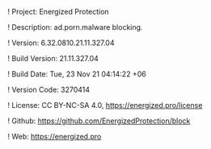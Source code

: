 ! Project: Energized Protection

! Description: ad.porn.malware blocking.

! Version: 6.32.0810.21.11.327.04

! Build Version: 21.11.327.04

! Build Date: Tue, 23 Nov 21 04:14:22 +06

! Version Code: 3270414

! License: CC BY-NC-SA 4.0, https://energized.pro/license

! Github: https://github.com/EnergizedProtection/block

! Web: https://energized.pro
